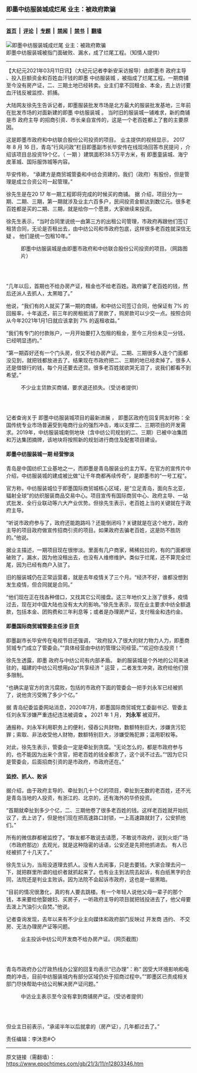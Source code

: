 ### 即墨中纺服装城成烂尾 业主：被政府欺骗

---

#### [首页](../../../..?n12803346) &nbsp;|&nbsp; [评论](../../../../../epoch-comment?n12803346) &nbsp;|&nbsp; [专题](../../../../../epoch-special?n12803346) &nbsp;|&nbsp; [禁闻](../../../../../epoch-news?n12803346) &nbsp;|&nbsp; [禁书](../../../../../books?n12803346) &nbsp;|&nbsp; [翻墙](https://github.com/gfw-breaker/nogfw/blob/master/README.md?n12803346)


<div><img alt="即墨中纺服装城成烂尾 业主：被政府欺骗" class="attachment-djy_600_400 size-djy_600_400 wp-post-image" src="https://i.epochtimes.com/assets/uploads/2021/03/qfFotoJet-600x400.jpg"/>
<div class="caption">
 即墨中纺服装城被指门面破败、漏水，成了烂尾工程。（知情人提供）
</div></div><hr/><div class="post_content" id="artbody" itemprop="articleBody">
 <!-- article content begin -->
 <p>
  【大纪元2021年03月11日讯】（大纪元记者李新安采访报导）由即墨市
  <ok href="https://www.epochtimes.com/gb/tag/%E6%94%BF%E5%BA%9C%E4%B8%BB%E5%AF%BC.html">
   政府主导
  </ok>
  、投入巨额资金和百姓血汗钱的即墨
  <ok href="https://www.epochtimes.com/gb/tag/%E4%B8%AD%E7%BA%BA%E6%9C%8D%E8%A3%85%E5%9F%8E.html">
   中纺服装城
  </ok>
  ，被指成了烂尾工程。一期商铺至今没有房产证，二、三期土地已经转卖。业主们拿不回租金、本金，去上访讨要血汗钱反被监控、抓捕。
 </p>
 <p class="p3">
  <span class="s1">
   大陆网友徐先生告诉记者，即墨服装批发市场是北方最大的服装批发基地，三年前在批发市场的对面新建的即墨
   <ok href="https://www.epochtimes.com/gb/tag/%E4%B8%AD%E7%BA%BA%E6%9C%8D%E8%A3%85%E5%9F%8E.html">
    中纺服装城
   </ok>
   。
  </span>
  当时旧的服装城一铺难求，新的商铺是市
  <ok href="https://www.epochtimes.com/gb/tag/%E6%94%BF%E5%BA%9C%E4%B8%BB%E5%AF%BC.html">
   政府主导
  </ok>
  的招商引资、市长亲自宣传的，这是一个老百姓都上了套的主要原因。
 </p>
 <p class="p5">
  <span class="s2">
   这是即墨市政府和中纺联合股份公司投资的项目。
  </span>
  <span class="s5">
   业主提供的视频显示，
  </span>
  <span class="s6">
   2017
  </span>
  <span class="s5">
   年
  </span>
  <span class="s6">
   8
  </span>
  <span class="s5">
   月
  </span>
  <span class="s6">
   16
  </span>
  <span class="s5">
   日，青岛“行风问政”栏目即墨副市长毕安传在线现场回答市民提问
  </span>
  ，介绍该项目总投资19个亿，（
  <span class="s5">
   一期
  </span>
  ）建筑面积38.5万平方米，有
  <span class="s5">
   即墨童装城、海宁皮革城、国际服饰城等内容。
  </span>
 </p>
 <p class="p7">
  <span class="s5">
   毕安传称，
  </span>
  “承建方是商贸城管委和中纺合资建的，我们（政府）有股份，但是管理是成立合资公司一起管理。”
 </p>
 <p class="p5">
  <span class="s2">
   徐先生是在20
  </span>
  <span class="s3">
   17
  </span>
  <span class="s2">
   年一期工程即将完成的时候买的商铺。
  </span>
  <span class="s4">
   据
  </span>
  <span class="s2">
   介绍，项目分为一期、二期、三期，第一期就涉及业主六百多户，民间投资金额达到数亿元。很多老百姓都是买的二期、三期，就是给你一个愿景，大家继续来投资。
  </span>
 </p>
 <p class="p1">
  徐先生表示，“当时合同里说统一由第三方的出租公司管理，市政府再跟他们签订租赁合同，无论是否租出去，由中纺公司和市政府包底，这样很多老百姓就深信无疑
  <span class="s7">
   。
  </span>
  他们是统一包租10年。”
 </p>
 <figure aria-describedby="caption-attachment-12803402" class="wp-caption aligncenter" id="attachment_12803402" style="width: 475px">
  <ok href="https://i.epochtimes.com/assets/uploads/2021/03/qf7.jpeg" target="_blank">
   <img alt="" class="wp-image-12803402" src="https://i.epochtimes.com/assets/uploads/2021/03/qf7-600x800.jpeg"/>
  </ok>
  <br/><figcaption class="wp-caption-text" id="caption-attachment-12803402">
   即墨中纺服装城是由即墨市政府和中纺联合股份公司投资的项目。（网路图片）
  </figcaption><br/>
 </figure><br/>
 <p class="p1">
  “几年以后，首期也不给办房产证，租金也不给老百姓。政府骗了老百姓的钱，然后还派人去抓人，太黑暗了。”
 </p>
 <p class="p1">
  他说，“我们有的人就买了第一期的商铺，和中纺公司签订合同，他保证有
  <span class="s8">
   7%
  </span>
  的回报率，十年返还，前三年的房租抵消了房款了，购房款可以少交一点。按照合同从今年2021年1月1日就应该拿到
  <span class="s8">
   7%
  </span>
  的返租收益。”
 </p>
 <p class="p8">
  <span class="s5">
   “我们有专门的付款账户，一月开始要打入包租的租金，至今三月份未见一分钱，已经明显违约。”
  </span>
 </p>
 <p class="p10">
  “第一期孬好还有一个门头房，但又不给办房产证。二期、三期很多人连个门面都没见到，就把钱都放进去了。结果现在市政府把二、三期的地已经卖掉了。很多人还是借银行的钱，每个月还要去还贷。很多老百姓就欲哭无泪了，说我们都看不到希望。”
 </p>
 <figure aria-describedby="caption-attachment-12803445" class="wp-caption aligncenter" id="attachment_12803445" style="width: 600px">
  <ok href="https://i.epochtimes.com/assets/uploads/2021/03/qf22FotoJet.png" target="_blank">
   <img alt="" class="size-large wp-image-12803445" src="https://i.epochtimes.com/assets/uploads/2021/03/qf22FotoJet-600x462.png"/>
  </ok>
  <br/><figcaption class="wp-caption-text" id="caption-attachment-12803445">
   不少业主贷款买商铺，要求退还损失。（受访者提供）
  </figcaption><br/>
 </figure><br/>
 <p class="p11">
  <span class="s5">
   记者查询关于
  </span>
  <span class="s9">
   即墨中纺服装城项目的最新进展
  </span>
  <span class="s10">
   ，
  </span>
  <span class="s5">
   即墨区政府在回复网友时称：全国传统专业市场普遍受到电商行业的强烈冲击，难以支撑二、三期项目的开发需求。2019年，中纺服装城南侧地块（含中纺公司规划的二、三期）已被中冶集团和万达集团摘牌，该地块将按照新的规划进行商住及配套项目建设。
  </span>
 </p>
 <h4 class="p10">
  即墨中纺服装城一期
  <ok href="https://www.epochtimes.com/gb/tag/%E7%BB%8F%E8%90%A5%E6%83%A8%E6%B7%A1.html">
   经营惨淡
  </ok>
 </h4>
 <p class="p10">
  青岛是中国纺织工业基地之一，而即墨是青岛服装业的主力军。在官方的宣传片中介绍，中纺服装城的建成被比做“让千年商都再续传奇”，是即墨市的“一号工程”。
 </p>
 <p class="p10">
  官方称，中纺服装城位于即墨国际商贸城核心区域，是“立足青岛，面向东北亚，辐射全球”的纺织服装商品交易中心。项目宣传有国际商贸中心、政府主导、一站式批发、全行业联动等六大产业优势。但徐先生表示，老百姓上当的关键就在于政府主导。
 </p>
 <p class="p10">
  “听说市政府参与了，政府还能跑路吗？还能倒闭吗？关键就是在这个地方，政府主导的项目政府做宣传招商引资的项目。如果政府去骗老百姓，这是防不胜防的。”他说。
 </p>
 <p class="p10">
  据业主描述，一期项目现在很惨淡。里面有几户商家，稀稀拉拉的，有的门面都很破败了，漏水，因为他没租出去，也没有人维修维护。类似于烂尾，还不算完全烂尾，因为已经有商户入驻了。
 </p>
 <p class="p10">
  旧的服装城仍在正常运营着，就是去年疫情关了三个月。“经济不好，谁都没想到发生疫情，但合同就是合同。”
 </p>
 <p class="p10">
  “他们现在正在找各种借口，又找其它公司接盘。这三年地价又上涨了很多，疫情过去，现在对中国大陆也没有太大的影响。”徐先生表示，现在业主要求中纺全额退款，包括本金、团购费和三年利息等；或者是办理房产证，支付租金和违约金。
 </p>
 <h4 class="p12">
  即墨国际商贸城管委主任涉
  <ok href="https://www.epochtimes.com/gb/tag/%E5%B7%A8%E8%B4%AA.html">
   巨贪
  </ok>
 </h4>
 <p class="p13">
  <span class="s5">
   即墨副市长毕安传在电视节目还强调，
  </span>
  “政府投入了很大的财力物力人力，即墨商贸城专门成立了管委会。”“具体经营由中纺的管理公司经营。”“欢迎你去投资！”
 </p>
 <p class="p13">
  徐先生透露，即墨
  <span class="s5">
   政府与中纺公司有内部矛盾。
  </span>
  新的服装城是个外地的公司来进驻的，福建的中纺公司想用p2p“共享经济
  <span class="s12">
   ”
  </span>
  <span class="s13">
   运营
  </span>
  <span class="s14">
   ，二者发生冲突，政府给他们很多限制。
  </span>
 </p>
 <p class="p16">
  “也确实是官方的贪污腐败，包括的市政府下面的管委会一把手刘永军已经被抓了，说他贪污受贿了多少个亿。”
 </p>
 <p class="p18">
  <span class="s15">
   据
  </span>
  <span class="s11">
   青岛纪委监委网站消息，2020年7月，即墨国际商贸城党工委副书记、管委主任刘永军涉嫌严重违纪违法被调查
   <b>
    。
   </b>
  </span>
  <span class="s6">
   2021
  </span>
  <span class="s5">
   年
  </span>
  <span class="s6">
   1
  </span>
  <span class="s5">
   月，
  </span>
  <span class="s11">
   <b>
    刘永军
   </b>
  </span>
  <span class="s5">
   被双开。
  </span>
 </p>
 <p class="p18">
  <span class="s5">
   通报称，刘永军利用职务上的便利，侵吞公共财物，数额特别巨大，涉嫌贪污犯罪；索取、非法收受他人财物，数额特别巨大，涉嫌受贿犯罪；滥用职权等。
  </span>
 </p>
 <p class="p16">
  对此，徐先生表示，管委会一定是牵扯到贪腐。“无论怎么的，都是市政府参与的，也不能因为出来个贪官，把老百姓的钱全都贪了，这个说不过去。”“因为它只是管委会，后面招商引资的是市政府，市政府还在。”
 </p>
 <h4 class="p16">
  监控、抓人、败诉
 </h4>
 <p class="p16">
  据介绍，由于政府主导的、牵扯到几十个亿的项目，牵扯到无数的老百姓，还不光是青岛当地的人投资，有浙江的、北京的，还有海外的华侨投资。
 </p>
 <p class="p16">
  “首期就牵扯到多少个亿，二、三期他卷了很多老百姓的钱。这样老百姓就开始抗议了，去上访了，但是他们现在把高速路口封锁，一上高速路就封了，公安抓他们。”
 </p>
 <p class="p21">
  所有的微信群都被监控了。“群友都不敢说去请愿，不敢说市政府，说到火炬广场（市政府那边）去观光，就是这种隐密的话语，公安还是先把他抓进去。
  <span class="s1">
   有人已经被抓了十几天了。”
  </span>
 </p>
 <p class="p16">
  徐先生认为，当局没道理去抓人。没有人去闹事，只是去要钱。大家合理去问一下，就把群里所谓的组织者就抓起来了。也有业主到法院去起诉，有白纸黑字的合同，法院还是判业主败诉。因为法院不会起诉市政府，这也是一层黑暗。
 </p>
 <p class="p16">
  “目前的情况很激化，真的有人要去跳楼。有一个年轻人说他父母一辈子的那个钱，本来要给他娶媳妇、买房子，一听政府主导的项目就把钱投进去了，他父母要去泼上汽油引火自焚。”他说。
 </p>
 <p class="p16">
  <span class="s11">
   记者查询发现，去年以来有不少业主向媒体和政府部门反映过
   <span class="s11">
    开发商
   </span>
   违约、
  </span>
  <span class="s16">
   不交房、无法办理房产证等问题。
  </span>
 </p>
 <figure aria-describedby="caption-attachment-12803458" class="wp-caption aligncenter" id="attachment_12803458" style="width: 625px">
  <ok href="https://i.epochtimes.com/assets/uploads/2021/03/qf9FotoJet.jpg" target="_blank">
   <img alt="" class="wp-image-12803458" src="https://i.epochtimes.com/assets/uploads/2021/03/qf9FotoJet-600x358.jpg"/>
  </ok>
  <br/><figcaption class="wp-caption-text" id="caption-attachment-12803458">
   业主投诉中纺公司开发商不给办房产证。（网页截图）
  </figcaption><br/>
 </figure><br/>
 <p class="p23">
  <span class="s17">
   青岛市政府办公厅政热线办公室的回复均表示“已办理”：称“
  </span>
  <span class="s5">
   因受大环境影响和电商的冲击，目前中纺服装城内有部分区域仍处于招商过程中。”“即墨区已责成相关部门尽快帮助中纺公司解决房产证问题。”
  </span>
 </p>
 <figure aria-describedby="caption-attachment-12803426" class="wp-caption aligncenter" id="attachment_12803426" style="width: 431px">
  <ok href="https://i.epochtimes.com/assets/uploads/2021/03/qf6.png" target="_blank">
   <img alt="" class="wp-image-12803426" src="https://i.epochtimes.com/assets/uploads/2021/03/qf6-600x1298.png"/>
  </ok>
  <br/><figcaption class="wp-caption-text" id="caption-attachment-12803426">
   中访业主表示至今没有拿到商铺房产证。（受访者提供）
  </figcaption><br/>
 </figure><br/>
 <p class="p23">
  <span class="s5">
   但业主日前表示，“承诺半年以后就拿的（房产证），几年都过去了。”
  </span>
 </p>
 <p class="p23">
  责任编辑：李沐恩#◇
 </p>
 <!-- article content end -->
 <div id="below_article_ad">
 </div>
</div>


---

原文链接（需翻墙）：https://www.epochtimes.com/gb/21/3/11/n12803346.htm